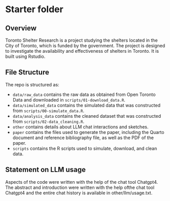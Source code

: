 # Starter folder

## Overview

Toronto Shelter Research is a project studying the shelters located in the City of Toronto, which is funded by the government. The project is designed to investigate the availability and effectiveness of shelters in Toronto. It is built using Rstudio.

## File Structure

The repo is structured as:

-   `data/raw_data` contains the raw data as obtained from Open Toronto Data and downloaded in `scripts/01-download_data.R`.
-   `data/simulated_data` contains the simulated data that was constructed from `scripts/00-simulate_data.R`.
-   `data/analysis_data` contains the cleaned dataset that was constructed from `scripts/02-data_cleaning.R`.
-   `other` contains details about LLM chat interactions and sketches.
-   `paper` contains the files used to generate the paper, including the Quarto document and reference bibliography file, as well as the PDF of the paper. 
-   `scripts` contains the R scripts used to simulate, download, and clean data.


## Statement on LLM usage

Aspects of the code were written with the help of the chat tool Chatgpt4. The abstract and introduction were written with the help ofthe chat tool Chatgpt4 and the entire chat history is available in other/llm/usage.txt.

